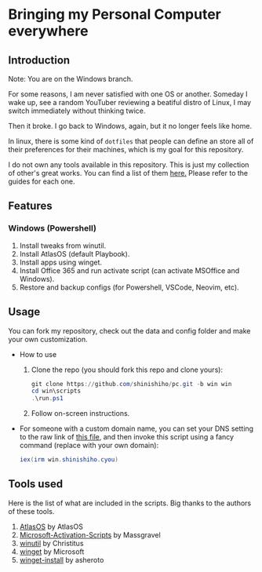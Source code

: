 # Bringing my Personal Computer everywhere

## Introduction

Note: You are on the Windows branch.

For some reasons, I am never satisfied with one OS or another. Someday I wake up, see a random YouTuber reviewing a beatiful distro of Linux, I may switch immediately without thinking twice.

Then it broke. I go back to Windows, again, but it no longer feels like home.

In linux, there is some kind of `dotfiles` that people can define an store all of their preferences for their machines, which is my goal for this repository.

I do not own any tools available in this repository. This is just my collection of other's great works. You can find a list of them [here.](#tools-used) Please refer to the guides for each one.

## Features

### Windows (Powershell)

1. Install tweaks from winutil.
2. Install AtlasOS (default Playbook).
3. Install apps using winget.
4. Install Office 365 and run activate script (can activate MSOffice and Windows).
5. Restore and backup configs (for Powershell, VSCode, Neovim, etc).

## Usage

You can fork my repository, check out the data and config folder and make your own customization.

* How to use
  1. Clone the repo (you should fork this repo and clone yours):

     ```powershell
     git clone https://github.com/shinishiho/pc.git -b win win
     cd win\scripts
     .\run.ps1
     ```

  2. Follow on-screen instructions.

* For someone with a custom domain name, you can set your DNS setting to the raw link of [this file](./scripts/get.ps1), and then invoke this script using a fancy command (replace with your own domain):

   ```powershell
   iex(irm win.shinishiho.cyou)
   ```

## Tools used

Here is the list of what are included in the scripts. Big thanks to the authors of these tools.

   1. [AtlasOS](https://github.com/atlas-os/) by AtlasOS
   2. [Microsoft-Activation-Scripts](https://github.com/massgravel/Microsoft-Activation-Scripts) by Massgravel
   3. [winutil](https://github.com/ChrisTitusTech/winutil) by Christitus
   4. [winget](https://github.com/microsoft/winget-cli) by Microsoft
   5. [winget-install](https://github.com/asheroto/winget-install) by asheroto
